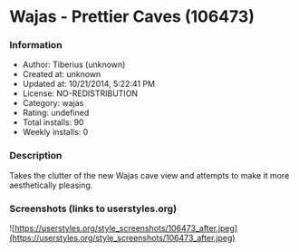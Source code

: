 # Wajas - Prettier Caves (106473)

### Information
- Author: Tiberius (unknown)
- Created at: unknown
- Updated at: 10/21/2014, 5:22:41 PM
- License: NO-REDISTRIBUTION
- Category: wajas
- Rating: undefined
- Total installs: 90
- Weekly installs: 0


### Description
Takes the clutter of the new Wajas cave view and attempts to make it more aesthetically pleasing.


### Screenshots (links to userstyles.org)
![https://userstyles.org/style_screenshots/106473_after.jpeg](https://userstyles.org/style_screenshots/106473_after.jpeg)


